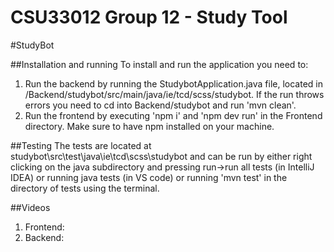 # CSU33012 Group 12 - Study Tool

#StudyBot

##Installation and running
To install and run the application you need to:
1. Run the backend by running the StudybotApplication.java file, located in /Backend/studybot/src/main/java/ie/tcd/scss/studybot. If the run throws errors you need to cd into Backend/studybot and run 'mvn clean'.
2. Run the frontend by executing 'npm i' and 'npm dev run' in the Frontend directory. Make sure to have npm installed on your machine.

##Testing
The tests are located at studybot\src\test\java\ie\tcd\scss\studybot and can be run by either right clicking on the java subdirectory and pressing run->run all tests (in IntelliJ IDEA) or running java tests (in VS code) or running 'mvn test' in the directory of tests using the terminal.

##Videos
1. Frontend: 
2. Backend: 
